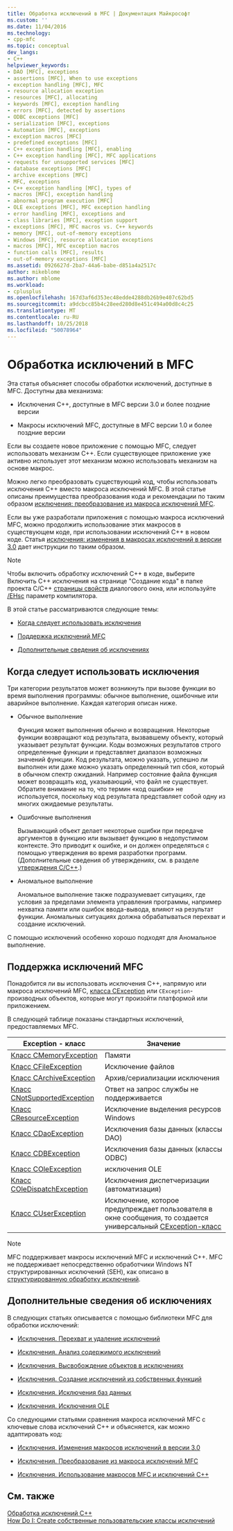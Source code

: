 ```yaml
---
title: Обработка исключений в MFC | Документация Майкрософт
ms.custom: ''
ms.date: 11/04/2016
ms.technology:
- cpp-mfc
ms.topic: conceptual
dev_langs:
- C++
helpviewer_keywords:
- DAO [MFC], exceptions
- assertions [MFC], When to use exceptions
- exception handling [MFC], MFC
- resource allocation exception
- resources [MFC], allocating
- keywords [MFC], exception handling
- errors [MFC], detected by assertions
- ODBC exceptions [MFC]
- serialization [MFC], exceptions
- Automation [MFC], exceptions
- exception macros [MFC]
- predefined exceptions [MFC]
- C++ exception handling [MFC], enabling
- C++ exception handling [MFC], MFC applications
- requests for unsupported services [MFC]
- database exceptions [MFC]
- archive exceptions [MFC]
- MFC, exceptions
- C++ exception handling [MFC], types of
- macros [MFC], exception handling
- abnormal program execution [MFC]
- OLE exceptions [MFC], MFC exception handling
- error handling [MFC], exceptions and
- class libraries [MFC], exception support
- exceptions [MFC], MFC macros vs. C++ keywords
- memory [MFC], out-of-memory exceptions
- Windows [MFC], resource allocation exceptions
- macros [MFC], MFC exception macros
- function calls [MFC], results
- out-of-memory exceptions [MFC]
ms.assetid: 0926627d-2ba7-44a6-babe-d851a4a2517c
author: mikeblome
ms.author: mblome
ms.workload:
- cplusplus
ms.openlocfilehash: 167d3af6d353ec48edde4288db26b9e407c62bd5
ms.sourcegitcommit: a9dcbcc85b4c28eed280d8e451c494a00d8c4c25
ms.translationtype: MT
ms.contentlocale: ru-RU
ms.lasthandoff: 10/25/2018
ms.locfileid: "50078964"
---
```

# <a name="exception-handling-in-mfc"></a>Обработка исключений в MFC

Эта статья объясняет способы обработки исключений, доступные в MFC. Доступны два механизма:

- Исключения C++, доступные в MFC версии 3.0 и более поздние версии

- Макросы исключений MFC, доступные в MFC версии 1.0 и более поздние версии

Если вы создаете новое приложение с помощью MFC, следует использовать механизм C++. Если существующее приложение уже активно использует этот механизм можно использовать механизм на основе макрос.

Можно легко преобразовать существующий код, чтобы использовать исключения C++ вместо макроса исключений MFC. В этой статье описаны преимущества преобразования кода и рекомендации по таким образом [исключения: преобразование из макроса исключений MFC](../mfc/exceptions-converting-from-mfc-exception-macros.md).

Если вы уже разработали приложения с помощью макроса исключений MFC, можно продолжить использование этих макросов в существующем коде, при использовании исключений C++ в новом коде. Статья [исключения: изменения в макросах исключений в версии 3.0](../mfc/exceptions-changes-to-exception-macros-in-version-3-0.md) дает инструкции по таким образом.

> [!NOTE]
>  Чтобы включить обработку исключений C++ в коде, выберите Включить C++ исключения на странице "Создание кода" в папке проекта C/C++ [страницы свойств](../ide/property-pages-visual-cpp.md) диалогового окна, или используйте [/EHsc](../build/reference/eh-exception-handling-model.md) параметр компилятора.

В этой статье рассматриваются следующие темы:

- [Когда следует использовать исключения](#_core_when_to_use_exceptions)

- [Поддержка исключений MFC](#_core_mfc_exception_support)

- [Дополнительные сведения об исключениях](#_core_further_reading_about_exceptions)

##  <a name="_core_when_to_use_exceptions"></a> Когда следует использовать исключения

Три категории результатов может возникнуть при вызове функции во время выполнения программы: обычное выполнение, ошибочные или аварийное выполнение. Каждая категория описан ниже.

- Обычное выполнение

   Функция может выполнения обычно и возвращения. Некоторые функции возвращают код результата, вызвавшему объекту, который указывает результат функции. Коды возможных результатов строго определенные функции и представляет диапазон возможных значений функции. Код результата, можно указать, успешно ли выполнен или даже можно указать определенный тип сбоя, который в обычном спектр ожиданий. Например состояние файла функция может возвращать код, указывающий, что файл не существует. Обратите внимание на то, что термин «код ошибки» не используется, поскольку код результата представляет собой одну из многих ожидаемые результаты.

- Ошибочные выполнения

   Вызывающий объект делает некоторые ошибки при передаче аргументов в функцию или вызывает функцию в недопустимом контексте. Это приводит к ошибке, и он должен определяться с помощью утверждения во время разработки программ. (Дополнительные сведения об утверждениях, см. в разделе [утверждения C/C++](/visualstudio/debugger/c-cpp-assertions).)

- Аномальное выполнение

   Аномальное выполнение также подразумевает ситуациях, где условия за пределами элемента управления программы, например нехватка памяти или ошибок ввода-вывода, влияют на результат функции. Аномальных ситуациях должна обрабатываться перехват и создание исключений.

С помощью исключений особенно хорошо подходят для Аномальное выполнение.

##  <a name="_core_mfc_exception_support"></a> Поддержка исключений MFC

Понадобится ли вы использовать исключения C++, напрямую или макроса исключений MFC, [класса CException](../mfc/reference/cexception-class.md) или `CException`-производных объектов, которые могут произойти платформой или приложением.

В следующей таблице показаны стандартных исключений, предоставляемых MFC.

|Exception - класс|Значение|
|---------------------|-------------|
|[Класс CMemoryException](../mfc/reference/cmemoryexception-class.md)|Памяти|
|[Класс CFileException](../mfc/reference/cfileexception-class.md)|Исключение файлов|
|[Класс CArchiveException](../mfc/reference/carchiveexception-class.md)|Архив/сериализации исключения|
|[Класс CNotSupportedException](../mfc/reference/cnotsupportedexception-class.md)|Ответ на запрос службы не поддерживается|
|[Класс CResourceException](../mfc/reference/cresourceexception-class.md)|Исключение выделения ресурсов Windows|
|[Класс CDaoException](../mfc/reference/cdaoexception-class.md)|Исключения базы данных (классы DAO)|
|[Класс CDBException](../mfc/reference/cdbexception-class.md)|Исключения базы данных (классы ODBC)|
|[Класс COleException](../mfc/reference/coleexception-class.md)|исключения OLE|
|[Класс COleDispatchException](../mfc/reference/coledispatchexception-class.md)|Исключения диспетчеризации (автоматизация)|
|[Класс CUserException](../mfc/reference/cuserexception-class.md)|Исключение, которое предупреждает пользователя в окне сообщения, то создается универсальный [CException-класс](../mfc/reference/cexception-class.md)|

> [!NOTE]
>  MFC поддерживает макросы исключений MFC и исключений C++. MFC не поддерживает непосредственно обработчики Windows NT структурированных исключений (SEH), как описано в [структурированную обработку исключений](https://msdn.microsoft.com/library/windows/desktop/ms680657).

##  <a name="_core_further_reading_about_exceptions"></a> Дополнительные сведения об исключениях

В следующих статьях описывается с помощью библиотеки MFC для обработки исключений:

- [Исключения. Перехват и удаление исключений](../mfc/exceptions-catching-and-deleting-exceptions.md)

- [Исключения. Анализ содержимого исключений](../mfc/exceptions-examining-exception-contents.md)

- [Исключения. Высвобождение объектов в исключениях](../mfc/exceptions-freeing-objects-in-exceptions.md)

- [Исключения. Создание исключений из собственных функций](../mfc/exceptions-throwing-exceptions-from-your-own-functions.md)

- [Исключения. Исключения баз данных](../mfc/exceptions-database-exceptions.md)

- [Исключения. Исключения OLE](../mfc/exceptions-ole-exceptions.md)

Со следующими статьями сравнения макроса исключений MFC с ключевые слова исключений C++ и объясняется, как можно адаптировать код:

- [Исключения. Изменения макросов исключений в версии 3.0](../mfc/exceptions-changes-to-exception-macros-in-version-3-0.md)

- [Исключения. Преобразование из макроса исключений MFC](../mfc/exceptions-converting-from-mfc-exception-macros.md)

- [Исключения. Использование макросов MFC и исключений C++](../mfc/exceptions-using-mfc-macros-and-cpp-exceptions.md)

## <a name="see-also"></a>См. также

[Обработка исключений С++](../cpp/cpp-exception-handling.md)<br/>
[How Do I: Create собственные пользовательские классы исключений](http://go.microsoft.com/fwlink/p/?linkid=128045)

